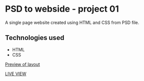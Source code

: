 # PSD to webside - project 01
A single page website created using HTML and CSS from PSD file.

## Technologies used
- HTML
- CSS

[Preview of layout ](https://raw.githubusercontent.com/natalix/psdToWebsite_01/master/img/project-02-FE-dodatkowe-zadanie-m3v2.png)

[LIVE VIEW](http://nataliamazurczak.pl/psdToWebsite_01/)

